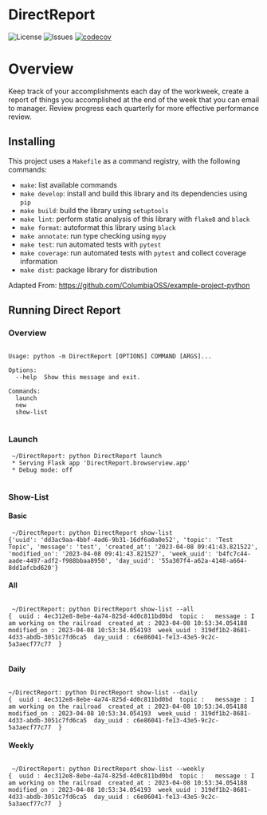 # DirectReport

![License](https://img.shields.io/github/license/chriswebb09/DirectReport)
![Issues](https://img.shields.io/github/issues/chriswebb09/DirectReport)
[![codecov](https://codecov.io/gh/chriswebb09/DirectReport/branch/main/graph/badge.svg?token=E802G1JVJ5)](https://codecov.io/gh/chriswebb09/DirectReport)

# Overview

Keep track of your accomplishments each day of the workweek, create a report of things you accomplished at the end of the week that you can email to manager.  Review progress each quarterly for more effective performance review.

## Installing

This project uses a `Makefile` as a command registry, with the following commands:
- `make`: list available commands
- `make develop`: install and build this library and its dependencies using `pip`
- `make build`: build the library using `setuptools`
- `make lint`: perform static analysis of this library with `flake8` and `black`
- `make format`: autoformat this library using `black`
- `make annotate`: run type checking using `mypy`
- `make test`: run automated tests with `pytest`
- `make coverage`: run automated tests with `pytest` and collect coverage information
- `make dist`: package library for distribution

Adapted From: https://github.com/ColumbiaOSS/example-project-python

## Running Direct Report

### Overview

```

Usage: python -m DirectReport [OPTIONS] COMMAND [ARGS]...

Options:
  --help  Show this message and exit.

Commands:
  launch
  new
  show-list
  
```

### Launch

```
 ~/DirectReport: python DirectReport launch
 * Serving Flask app 'DirectReport.browserview.app'
 * Debug mode: off
 
```

### Show-List


#### Basic

```
 ~/DirectReport: python DirectReport show-list
{'uuid': 'dd3ac9aa-4bbf-4ad6-9b31-16df6a0a0e52', 'topic': 'Test Topic', 'message': 'test', 'created_at': '2023-04-08 09:41:43.821522', 'modified_on': '2023-04-08 09:41:43.821527', 'week_uuid': 'b4fc7c44-aade-4497-adf2-f988bbaa8950', 'day_uuid': '55a307f4-a62a-4148-a664-8dd1afcbd620'}

```


#### All

```

 ~/DirectReport: python DirectReport show-list --all
{  uuid : 4ec312e8-8ebe-4a74-825d-4d0c811bd0bd  topic :   message : I am working on the railroad  created_at : 2023-04-08 10:53:34.054188  modified_on : 2023-04-08 10:53:34.054193  week_uuid : 319df1b2-8681-4d33-abdb-3051c7fd6ca5  day_uuid : c6e86041-fe13-43e5-9c2c-5a3aecf77c77  }
 
 ```
 
 #### Daily
 
 ```
 
 ~/DirectReport: python DirectReport show-list --daily
{  uuid : 4ec312e8-8ebe-4a74-825d-4d0c811bd0bd  topic :   message : I am working on the railroad  created_at : 2023-04-08 10:53:34.054188  modified_on : 2023-04-08 10:53:34.054193  week_uuid : 319df1b2-8681-4d33-abdb-3051c7fd6ca5  day_uuid : c6e86041-fe13-43e5-9c2c-5a3aecf77c77  }

```

 #### Weekly

```

 ~/DirectReport: python DirectReport show-list --weekly
{  uuid : 4ec312e8-8ebe-4a74-825d-4d0c811bd0bd  topic :   message : I am working on the railroad  created_at : 2023-04-08 10:53:34.054188  modified_on : 2023-04-08 10:53:34.054193  week_uuid : 319df1b2-8681-4d33-abdb-3051c7fd6ca5  day_uuid : c6e86041-fe13-43e5-9c2c-5a3aecf77c77  }

```
